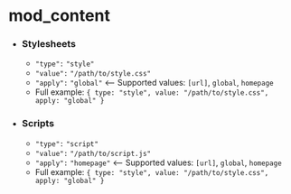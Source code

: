 # mod_content

- ### Stylesheets
  - `"type":` `"style"`
  - `"value":` `"/path/to/style.css"`
  - `"apply":` `"global"` <-- Supported values: `[url]`, `global`, `homepage`
  - Full example: `{ type: "style", value: "/path/to/style.css", apply: "global" }`
- ### Scripts
  - `"type":` `"script"`
  - `"value":` `"/path/to/script.js"`
  - `"apply":` `"homepage"` <-- Supported values: `[url]`, `global`, `homepage`
  - Full example: `{ type: "style", value: "/path/to/style.css", apply: "global" }`
